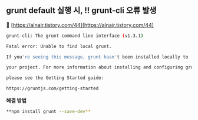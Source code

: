 ## grunt default 실행 시,  ‼️ grunt-cli 오류 발생

🔗 [https://alnair.tistory.com/44](https://alnair.tistory.com/44)

```bash
grunt-cli: The grunt command line interface (v1.3.1)

Fatal error: Unable to find local grunt.

If you're seeing this message, grunt hasn't been installed locally to

your project. For more information about installing and configuring grunt,

please see the Getting Started guide:

https://gruntjs.com/getting-started
```

**해결 방법** 

```bash
**npm install grunt --save-dev**
```